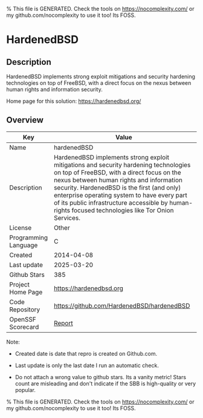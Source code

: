 
% This file is GENERATED. Check the tools on https://nocomplexity.com/ or my github.com/nocomplexity to use it too! Its FOSS. 

# HardenedBSD

## Description 

HardenedBSD implements strong exploit mitigations and security hardening technologies on top of FreeBSD, with a direct focus on the nexus between human rights and information security.

Home page for this solution: https://hardenedbsd.org/ 

## Overview 

| Key | Value |
| --- | --- |
| Name | hardenedBSD |
| Description | HardenedBSD implements strong exploit mitigations and security hardening technologies on top of FreeBSD, with a direct focus on the nexus between human rights and information security. HardenedBSD is the first (and only) enterprise operating system to have every part of its public infrastructure accessible by human-rights focused technologies like Tor Onion Services. |
| License | Other |
| Programming Language | C |
| Created | 2014-04-08 |
| Last update | 2025-03-20 |
| Github Stars | 385 |
| Project Home Page | https://hardenedbsd.org |
| Code Repository | https://github.com/HardenedBSD/hardenedBSD |
| OpenSSF Scorecard | [Report](https://securityscorecards.dev/viewer/?uri=github.com/HardenedBSD/hardenedBSD) |

Note:
 - Created date is date that repro is created on Github.com. 

- Last update is only the last date I run an automatic check. 

- Do not attach a wrong value to github stars. Its a vanity metric! Stars count are misleading and 
don't indicate if the SBB is high-quality or very popular.

% This file is GENERATED. Check the tools on https://nocomplexity.com/ or my github.com/nocomplexity to use it too! Its FOSS. 

